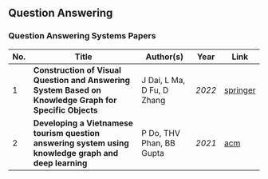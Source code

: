 ## Question Answering

### Question Answering Systems Papers
| No. | Title | Author(s) | Year | Link |
| --- | --- | --- | --- | --- |
|1|**Construction of Visual Question and Answering System Based on Knowledge Graph for Specific Objects**|J Dai, L Ma, D Fu, D Zhang|_2022_|[springer](https://link.springer.com/chapter/10.1007/978-981-16-6320-8_77)|
|2|**Developing a Vietnamese tourism question answering system using knowledge graph and deep learning**|P Do, THV Phan, BB Gupta|_2021_|[acm](https://dl.acm.org/doi/abs/10.1145/3453651)|

